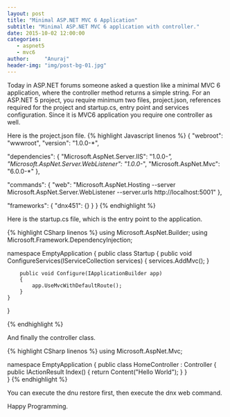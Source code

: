 ```yaml
---
layout: post
title: "Minimal ASP.NET MVC 6 Application"
subtitle: "Minimal ASP.NET MVC 6 application with controller."
date: 2015-10-02 12:00:00
categories: 
   - aspnet5
   - mvc6
author:     "Anuraj"
header-img: "img/post-bg-01.jpg"
---
```

Today in ASP.NET forums someone asked a question like a minimal MVC 6 application, where the controller method returns a simple string. For an ASP.NET 5 project, you require minimum two files, project.json, references required for the project and startup.cs, entry point and services configuration. Since it is MVC6 application you require one controller as well. 

Here is the project.json file.
{% highlight Javascript linenos %}
{
  "webroot": "wwwroot",
  "version": "1.0.0-*",

  "dependencies": {
    "Microsoft.AspNet.Server.IIS": "1.0.0-*",
    "Microsoft.AspNet.Server.WebListener": "1.0.0-*",
    "Microsoft.AspNet.Mvc": "6.0.0-*"
  },

  "commands": {
    "web": "Microsoft.AspNet.Hosting --server Microsoft.AspNet.Server.WebListener --server.urls http://localhost:5001"
  },

  "frameworks": {
    "dnx451": {}
  }
}
{% endhighlight %} 

Here is the startup.cs file, which is the entry point to the application.

{% highlight CSharp linenos %}
using Microsoft.AspNet.Builder;
using Microsoft.Framework.DependencyInjection;

namespace EmptyApplication
{
    public class Startup
    {
        public void ConfigureServices(IServiceCollection services)
        {
            services.AddMvc();
        }

        public void Configure(IApplicationBuilder app)
        {
            app.UseMvcWithDefaultRoute();
        }
    }
}

{% endhighlight %}

And finally the controller class.

{% highlight CSharp linenos %}
using Microsoft.AspNet.Mvc;

namespace EmptyApplication
{
	public class HomeController : Controller
	{
		public IActionResult Index()
		{
			return Content("Hello World");
		} 
	}		
}
{% endhighlight %}

You can execute the dnu restore first, then execute the dnx web command. 

Happy Programming.
